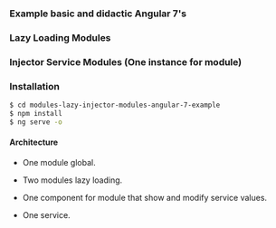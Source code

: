 ### Example basic and didactic Angular 7's
### Lazy Loading Modules
### Injector Service Modules (One instance for module)

### Installation

```sh
$ cd modules-lazy-injector-modules-angular-7-example
$ npm install
$ ng serve -o
```

#### Architecture

- One module global.

- Two modules lazy loading.

- One component for module that show and modify service values.

- One service.